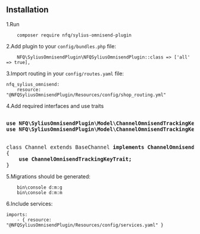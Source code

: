 
## Installation

1.Run 
```
    composer require nfq/sylius-omnisend-plugin
```

2.Add plugin to your `config/bundles.php` file:

```
    NFQ\SyliusOmnisendPlugin\NFQSyliusOmnisendPlugin::class => ['all' => true],
```

3.Import routing in your `config/routes.yaml` file:

```
nfq_sylius_omnisend:
    resource: "@NFQSyliusOmnisendPlugin/Resources/config/shop_routing.yml"
```

4.Add required interfaces and use traits

<pre>

<b>use NFQ\SyliusOmnisendPlugin\Model\ChannelOmnisendTrackingKeyInterface;
use NFQ\SyliusOmnisendPlugin\Model\ChannelOmnisendTrackingKeyTrait;</b>


class Channel extends BaseChannel <b>implements ChannelOmnisendTrackingKeyInterface</b>
{
    <b>use ChannelOmnisendTrackingKeyTrait;</b>
}
</pre>

5.Migrations should be generated:

```
    bin\console d:m:g
    bin\console d:m:m
```

6.Include services:

```
imports:
    - { resource: "@NFQSyliusOmnisendPlugin/Resources/config/services.yaml" }
```
